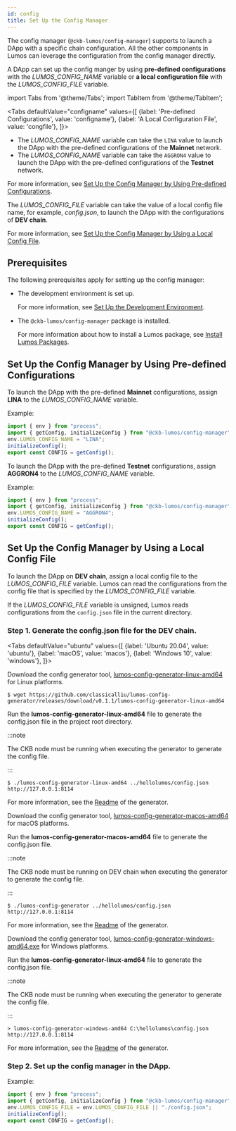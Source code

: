 ```yaml
---
id: config
title: Set Up the Config Manager
---
```

The config manager  (`@ckb-lumos/config-manager`) supports to launch a DApp with a specific chain configuration. All the other components in Lumos can leverage the configuration from the config manager directly.

A DApp can set up the config manger by using **pre-defined configurations** with the <var>LUMOS_CONFIG_NAME</var> variable or **a local configuration file** with the <var>LUMOS_CONFIG_FILE</var> variable.

import Tabs from '@theme/Tabs';
import TabItem from '@theme/TabItem';

<Tabs
  defaultValue="configname"
  values={[
    {label: 'Pre-defined Configurations', value: 'configname'},
    {label: 'A Local Configuration File', value: 'congfile'},
  ]}>
<TabItem value="configname">  <p><ul><li>The <var>LUMOS_CONFIG_NAME</var> variable can take the <code>LINA</code> value to launch the DApp with the pre-defined configurations of the <b>Mainnet</b> network.</li><li>The <var>LUMOS_CONFIG_NAME</var> variable can take the <code>AGGRON4</code> value to launch the DApp with the pre-defined configurations of the <b>Testnet</b> network.</li></ul></p><p>For more information, see <a href="../guides/config#set-up-the-config-manager-by-using-pre-defined-configurations">Set Up the Config Manager by Using Pre-defined Configurations</a>.</p>

</TabItem>
    <TabItem value="congfile"><p>The <var>LUMOS_CONFIG_FILE</var> variable can take the value of a local config file name, for example, <var>config.json</var>, to launch the DApp with the configurations of <b>DEV chain</b>.</p><p>For more information, see <a href="../guides/config#set-up-the-config-manager-by-using-a-local-config-file">Set Up the Config Manager by Using a Local Config File</a>.</p>

</TabItem>
</Tabs>

## Prerequisites

The following prerequisites apply for setting up the config manager:

- The development environment is set up.

  For more information, see [Set Up the Development Environment](../preparation/setupsystem).

- The `@ckb-lumos/config-manager` package is installed.

  For more information about how to install a Lumos package, see [Install Lumos Packages](../guides/installlumos).

## Set Up the Config Manager by Using Pre-defined Configurations

To launch the DApp with the pre-defined **Mainnet** configurations, assign <b>LINA</b> to the <var>LUMOS_CONFIG_NAME</var> variable.

Example:

```typescript {3}
import { env } from "process";
import { getConfig, initializeConfig } from "@ckb-lumos/config-manager";
env.LUMOS_CONFIG_NAME = "LINA";
initializeConfig();
export const CONFIG = getConfig();
```

To launch the DApp with the pre-defined **Testnet** configurations, assign **AGGRON4** to the <var>LUMOS_CONFIG_NAME</var> variable.

Example:

```typescript {3}
import { env } from "process";
import { getConfig, initializeConfig } from "@ckb-lumos/config-manager";
env.LUMOS_CONFIG_NAME = "AGGRON4";
initializeConfig();
export const CONFIG = getConfig();
```

## Set Up the Config Manager by Using a Local Config File

To launch the DApp on **DEV chain**, assign a local config file to the <var>LUMOS_CONFIG_FILE</var> variable. Lumos can read the configurations from the config file that is specified by the <var>LUMOS_CONFIG_FILE</var> variable. 

If the <var>LUMOS_CONFIG_FILE</var> variable is unsigned, Lumos reads configurations from the `config.json` file in the current directory.

### Step 1. Generate the config.json file for the DEV chain.

<Tabs
  defaultValue="ubuntu"
  values={[
    {label: 'Ubuntu 20.04', value: 'ubuntu'},
    {label: 'macOS', value: 'macos'},
    {label: 'Windows 10', value: 'windows'},
  ]}>
<TabItem value="ubuntu"><p>Download the config generator tool, <a href="https://github.com/classicalliu/lumos-config-generator/releases/download/v0.1.1/lumos-config-generator-linux-amd64">lumos-config-generator-linux-amd64</a> for Linux platforms.</p>

```shell
$ wget https://github.com/classicalliu/lumos-config-generator/releases/download/v0.1.1/lumos-config-generator-linux-amd64
```

<p>Run the <b>lumos-config-generator-linux-amd64</b> file to generate the config.json file in the project root directory.</p>

:::note

The CKB node must be running when executing the generator to generate the config file.

:::

```shell
$ ./lumos-config-generator-linux-amd64 ../hellolumos/config.json http://127.0.0.1:8114
```

<p>For more information, see the <a href="https://github.com/classicalliu/lumos-config-generator">Readme</a> of the generator.</p>

</TabItem><TabItem value="macos"><p>Download the config generator tool, <a href="https://github.com/classicalliu/lumos-config-generator/releases/download/v0.1.1/lumos-config-generator-macos-amd64">lumos-config-generator-macos-amd64</a> for macOS platforms.</p>

<p>Run the <b>lumos-config-generator-macos-amd64</b> file to generate the config.json file.</p>

:::note

The CKB node must be running on DEV chain when executing the generator to generate the config file.

:::

```shell
$ ./lumos-config-generator ../hellolumos/config.json http://127.0.0.1:8114
```

<p>For more information, see the <a href="https://github.com/classicalliu/lumos-config-generator">Readme</a> of the generator.</p>

</TabItem>

<TabItem value="windows"><p>Download the config generator tool, <a href="https://github.com/classicalliu/lumos-config-generator/releases/download/v0.1.1/lumos-config-generator-windows-amd64.exe">lumos-config-generator-windows-amd64.exe</a> for Windows platforms.</p>

<p>Run the <b>lumos-config-generator-linux-amd64</b> file to generate the config.json file.</p>

:::note

The CKB node must be running when executing the generator to generate the config file.

:::

```shell
> lumos-config-generator-windows-amd64 C:\hellolumos\config.json http://127.0.0.1:8114
```

<p>For more information, see the <a href="https://github.com/classicalliu/lumos-config-generator">Readme</a> of the generator.</p>

</TabItem>
</Tabs>

### **Step 2. Set up the config manager in the DApp.**

Example:

```typescript title="hellolumos/src/index.ts"
import { env } from "process";
import { getConfig, initializeConfig } from "@ckb-lumos/config-manager";
env.LUMOS_CONFIG_FILE = env.LUMOS_CONFIG_FILE || "./config.json";
initializeConfig();
export const CONFIG = getConfig();
```
